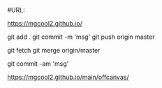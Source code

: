 #URL:

https://mgcool2.github.io/

git add .
git commit -m 'msg'
git push origin master


git fetch
git merge origin/master

git commit -am 'msg'

https://mgcool2.github.io/main/offcanvas/

